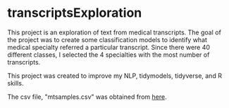 # transcriptsExploration

This project is an exploration of text from medical transcripts. The goal of the project was to create some classification models to identify what medical specialty referred a particular transcript. Since there were 40 different classes, I selected the 4 specialties with the most number of transcripts. 

This project was created to improve my NLP, tidymodels, tidyverse, and R skills.

The csv file, "mtsamples.csv" was obtained from [here](https://www.kaggle.com/tboyle10/medicaltranscriptions).
